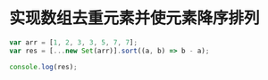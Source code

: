 # 实现数组去重元素并使元素降序排列

```js
var arr = [1, 2, 3, 3, 5, 7, 7];
var res = [...new Set(arr)].sort((a, b) => b - a);

console.log(res);
```




